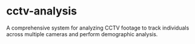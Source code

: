 # cctv-analysis
A comprehensive system for analyzing CCTV footage to track individuals across multiple cameras and perform demographic analysis.
